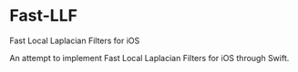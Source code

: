 # Fast-LLF
Fast Local Laplacian Filters for iOS

An attempt to implement Fast Local Laplacian Filters for iOS through Swift.
